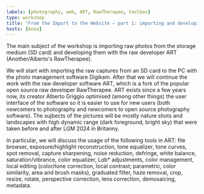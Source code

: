 ```yaml
---
labels: [photography, web, ART, RawTherapee, toolbox]
type: workshop
title: "From the Import to the Website – part 1: importing and developing raw captures"
hosts: [Anna]
---
```



The main subject of the workshop is importing raw photos from the storage
medium (SD card) and developing them with the raw developer ART (Another/Alberto's RawTherapee).

We will start with importing the raw captures from an SD card to the PC
with the photo management software Digikam. After that we will continue
the work with the raw developer software ART, which is a fork of the popular
open source raw developer RawTherapee. ART exists since a few years now,
its creator Alberto Griggio optimised (among other things) the user interface
of the software so it is easier to use for new users (both newcomers to
photography and newcomers to open source photography software). The sujbects
of the pictures will be mostly nature shots and landscapes with high dynamic
range (dark foreground, bright sky) that were taken before and after
LGM 2024 in Britanny.

In particular, we will discuss the usage of the following tools in ART:
file browser, exposure/highlight reconstruction, tone equalizer, tone curves,
spot removal, capture sharpening, noise reduction, defringe, white balance,
saturation/vibrance, color equalizer, L*a*b* adjustments, color management,
local editing (color/tone correction, local contrast; parametric, color similarity,
area and brush masks), graduated filter, haze removal, crop, resize, rotate,
perspective correction, lens correction, demosaicing, metadata.
